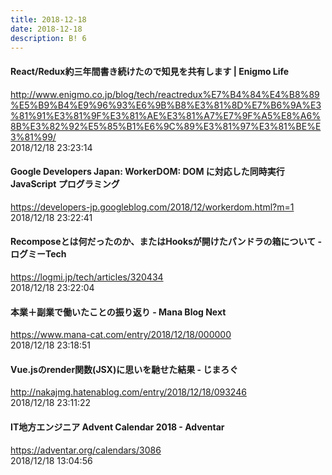 ```yaml
---
title: 2018-12-18
date: 2018-12-18
description: B! 6
---
```


#### 		React/Redux約三年間書き続けたので知見を共有します | Enigmo Life			
http://www.enigmo.co.jp/blog/tech/reactredux%E7%B4%84%E4%B8%89%E5%B9%B4%E9%96%93%E6%9B%B8%E3%81%8D%E7%B6%9A%E3%81%91%E3%81%9F%E3%81%AE%E3%81%A7%E7%9F%A5%E8%A6%8B%E3%82%92%E5%85%B1%E6%9C%89%E3%81%97%E3%81%BE%E3%81%99/<br>
2018/12/18 23:23:14<br>


#### Google Developers Japan: WorkerDOM: DOM に対応した同時実行 JavaScript プログラミング
https://developers-jp.googleblog.com/2018/12/workerdom.html?m=1<br>
2018/12/18 23:22:41<br>


####     Recomposeとは何だったのか、またはHooksが開けたパンドラの箱について - ログミーTech
https://logmi.jp/tech/articles/320434<br>
2018/12/18 23:22:04<br>


#### 本業＋副業で働いたことの振り返り - Mana Blog Next
https://www.mana-cat.com/entry/2018/12/18/000000<br>
2018/12/18 23:18:51<br>


#### Vue.jsのrender関数(JSX)に思いを馳せた結果 - じまろぐ
http://nakajmg.hatenablog.com/entry/2018/12/18/093246<br>
2018/12/18 23:11:22<br>


#### IT地方エンジニア Advent Calendar 2018 - Adventar
https://adventar.org/calendars/3086<br>
2018/12/18 13:04:56<br>


